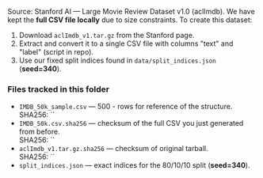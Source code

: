 Source: Stanford AI — Large Movie Review Dataset v1.0 (aclImdb). 
We have kept the **full CSV file locally** due to size constraints. To create this dataset:
1) Download `aclImdb_v1.tar.gz` from the Stanford page.
2) Extract and convert it to a single CSV file with columns "text" and "label" (script in repo).
3) Use our fixed split indices found in `data/split_indices.json` (**seed=340**).


### Files tracked in this folder
- `IMDB_50k_sample.csv` — 500 - rows for reference of the structure.  
  SHA256: ``
- `IMDB_50k.csv.sha256` — checksum of the full CSV you just generated from before.  
  SHA256: ``
- `aclImdb_v1.tar.gz.sha256` — checksum of original tarball.  
  SHA256: ``
- `split_indices.json` — exact indices for the 80/10/10 split (**seed=340**).
